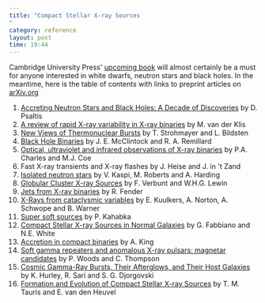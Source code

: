 ```yaml
---
title: "Compact Stellar X-ray Sources"
category: reference
layout: post
time: 19:44
---
```

<!-- header generated from blosxom format post; make_header.pl 23.1.2022 -->
<p>
<!-- created by convert.pl on Tue Jan 31 00:24:43 EST 2012 -->
<!-- converted from ../2005/05/compact-stellar-x-ray-sources.html -->
<!-- Post timestamp Friday, May 06, 2005 3:44 AM -->
<!-- touch -t 20050506344 -->
<!-- Labels: 2005 -->
      Cambridge
University Press'
<a href="http://www.cambridge.org/uk/catalogue/catalogue.asp?isbn=0521826594">upcoming
book</a> will almost certainly be a must for anyone interested in white dwarfs, neutron stars and black holes. In the meantime, here is the table of contents with links to preprint articles on <a href="http://arXiv.org">arXiv.org</a>
<ol>
<li><a href="http://arXiv.org/abs/astro-ph/0410536">Accreting Neutron
Stars and Black Holes: A Decade of Discoveries</a> by D. Psaltis <!-- 1 -->
<li><a href="http://arXiv.org/abs/astro-ph/0410551">A review of rapid
X-ray variability in X-ray binaries</a> by M. van der Klis <!-- 2 -->
<li><a href="http://arXiv.org/abs/astro-ph/0301544">New Views of
Thermonuclear Bursts</a> by T. Strohmayer and L. Bildsten <!-- 3 -->
<li><a href="http://arXiv.org/abs/astro-ph/0306213">Black Hole
Binaries</a> by J. E. McClintock and R. A. Remillard <!-- 4 -->
<li><a href="http://arXiv.org/abs/astro-ph/0308020">Optical, ultraviolet
  and infrared observations of X-ray binaries</a> by P.A. Charles and M.J.
  Coe <!-- 5 -->
<li>Fast X-ray transients and X-ray flashes by J. Heise and J. in 't Zand
<li><a href="http://arXiv.org/abs/astro-ph/0402136">Isolated neutron stars</a> by V. Kaspi, M. Roberts and A. Harding <!-- 7 -->
<li><a href="http://arXiv.org/abs/astro-ph/0404136">Globular Cluster X-ray
Sources</a> by F. Verbunt and W.H.G. Lewin <!-- 8 -->
<li><a href="http://arXiv.org/abs/astro-ph/0303339">Jets from X-ray
binaries</a> by R. Fender <!-- 9 -->
<li><a href="http://arXiv.org/abs/astro-ph/0302351">X-Rays from cataclysmic variables</a> by E. Kuulkers, A. Norton, A. Schwope
and B. Warner <!-- 10 -->
<li><a href="http://arXiv.org/abs/astro-ph/0212037">Super soft sources</a> by P. Kahabka 
<!-- and E. van den Heuvel 11 -->
<li><a href="http://arXiv.org/abs/astro-ph/0307077">Compact Stellar X-ray
  Sources in Normal Galaxies</a> by G. Fabbiano and N.E. White <!-- 12 -->
<li><a href="http://arXiv.org/abs/astro-ph/0301118">Accretion in compact binaries</a> by A. King <!-- 13 -->
<li><a href="http://arXiv.org/abs/astro-ph/0406133">Soft gamma repeaters and anomalous X-ray pulsars: magnetar candidates</a>
by P. Woods and C. Thompson <!-- 14 -->
<li><a href="http://arXiv.org/abs/astro-ph/0211620">Cosmic Gamma-Ray
Bursts, Their Afterglows, and Their Host Galaxies</a> by K. Hurley, R.
Sari and S. G. Djorgovski <!--15 -->
<li><a href="http://arXiv.org/abs/astro-ph/0303456">Formation and
Evolution of Compact Stellar X-ray Sources</a> by T. M. Tauris and E. van
den Heuvel <!-- 16 -->
</ol>
